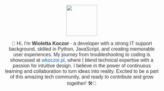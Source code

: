 <p align="center">
  <img src="https://github.com/Wajola55/Wajola55/assets/118658753/3c4dc54d-1896-4103-9a59-b849d038086c" width="100"/>
</p>

<p align="center" style="font-family: Arial, sans-serif; font-size: 16px; color: #333;">
  🌟 Hi, I'm <b>Wioletta Koczor</b> - a developer with a strong IT support background, skilled in Python, JavaScript, and creating memorable user experiences. My journey from troubleshooting to coding is showcased at <a href="https://wkoczor.pl" style="color: #0066cc; text-decoration: none;">wkoczor.pl</a>, where I blend technical expertise with a passion for intuitive design. I believe in the power of continuous learning and collaboration to turn ideas into reality. Excited to be a part of this amazing tech community, and ready to contribute and grow together! 🛠️🎨
</p>

